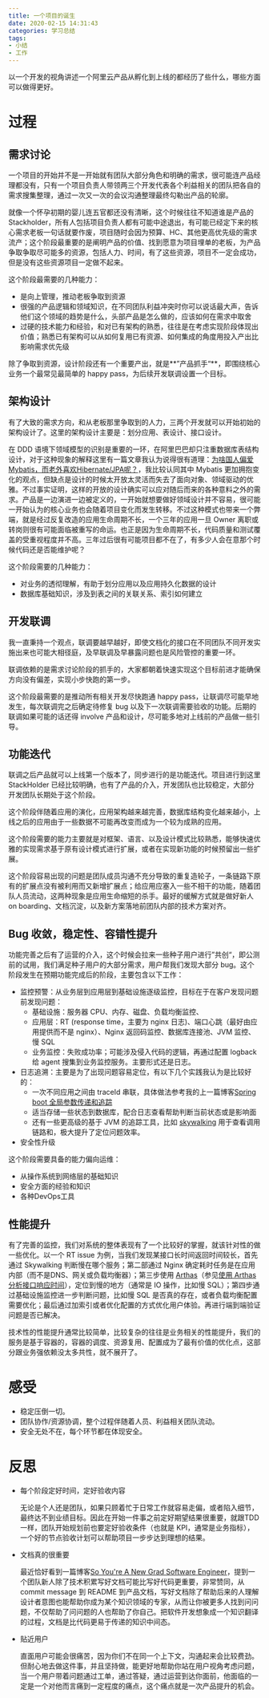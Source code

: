 ```yaml
---
title: 一个项目的诞生
date: 2020-02-15 14:31:43
categories: 学习总结
tags: 
- 小结
- 工作
---
```


以一个开发的视角讲述一个阿里云产品从孵化到上线的都经历了些什么，哪些方面可以做得更好。

<!--more-->

# 过程

## 需求讨论

一个项目的开始并不是一开始就有团队大部分角色和明确的需求，很可能连产品经理都没有，只有一个项目负责人带领两三个开发代表各个利益相关的团队把各自的需求搜集整理，通过一次又一次的会议沟通整理最终勾勒出产品的轮廓。

就像一个怀孕初期的婴儿连五官都还没有清晰，这个时候往往不知道谁是产品的 Stackholder，所有人包括项目负责人都有可能中途退出，有可能已经定下来的核心需求老板一句话就要作废，项目随时会因为预算、HC、其他更高优先级的需求流产；这个阶段最重要的是阐明产品的价值、找到愿意为项目埋单的老板，为产品争取争取尽可能多的资源，包括人力、时间，有了这些资源，项目不一定会成功，但是没有这些资源项目一定做不起来。

这个阶段最需要的几种能力：

- 是向上管理，推动老板争取到资源
- 很强的产品逻辑和领域知识，在不同团队利益冲突时你可以说话最大声，告诉他们这个领域的趋势是什么，头部产品是怎么做的，应该如何在需求中取舍
- 过硬的技术能力和经验，和对已有架构的熟悉，往往是在考虑实现阶段体现出价值；熟悉已有架构可以从如何复用已有资源、如何集成的角度用投入产出比影响需求优先级

除了争取到资源，设计阶段还有一个重要产出，就是**”产品抓手“**，即围绕核心业务一个最常见最简单的 happy pass，为后续开发联调设置一个目标。

## 架构设计

有了大致的需求方向，和从老板那里争取到的人力，三两个开发就可以开始初始的架构设计了。这里的架构设计主要是：划分应用、表设计、接口设计。

在 DDD 语境下领域模型的识别是重要的一环，在阿里巴巴却只注重数据库表结构设计，对于这种现象的解释这里有一篇文章我认为说得很有道理：[为啥国人偏爱Mybatis，而老外喜欢Hibernate/JPA呢？](<https://blog.csdn.net/m0_37609579/article/details/102961765>)，我比较认同其中 Mybatis 更加拥抱变化的观点，但缺点是设计的时候太开放太灵活而失去了面向对象、领域驱动的优雅。不过事实证明，这样的开放的设计确实可以应对随后而来的各种意料之外的需求。产品是一边演进一边被定义的，一开始就想要做好领域设计并不容易，很可能一开始认为的核心业务也会随着项目变化而发生转移。不过这种模式也带来一个弊端，就是经过反复改造的应用生命周期不长，一个三年的应用一旦 Owner 离职或转岗则很有可能面临被重写的命运。也正是因为生命周期不长，代码质量和测试覆盖的受重视程度并不高。三年过后很有可能项目都不在了，有多少人会在意那个时候代码还是否能维护呢？

这个阶段需要的几种能力：

- 对业务的透彻理解，有助于划分应用以及应用持久化数据的设计
- 数据库基础知识，涉及到表之间的关联关系、索引如何建立

## 开发联调

我一直秉持一个观点，联调要越早越好，即使文档化的接口在不同团队不同开发实施出来也可能大相径庭，及早联调及早暴露问题也是风险管控的重要一环。

联调依赖的是需求讨论阶段的抓手的，大家都朝着快速实现这个目标前进才能确保方向没有偏差，实现小步快跑的第一步。

这个阶段最需要的是推动所有相关开发尽快跑通 happy pass，让联调尽可能早地发生，每次联调完之后确定待修复 bug 以及下一次联调需要验收的功能。后期的联调如果可能的话还得 involve 产品和设计，尽可能多地对上线前的产品做一些引导。

## 功能迭代

联调之后产品就可以上线第一个版本了，同步进行的是功能迭代。项目进行到这里 StackHolder 已经比较明确，也有了产品的介入，开发团队也比较稳定，大部分开发团队长期处于这个阶段。

这个阶段伴随着应用的演化，应用架构越来越完善，数据库结构变化越来越小，上线之后的应用由于一些数据不可能再改变而成为一个较为成熟的应用。

这个阶段需要的能力主要就是对框架、语言、以及设计模式比较熟悉，能够快速优雅的实现需求基于原有设计模式进行扩展，或者在实现新功能的时候预留出一些扩展。

这个阶段容易出现的问题是团队成员沟通不充分导致的重复造轮子，一条链路下原有的扩展点没有被利用而又新增扩展点；给应用应塞入一些不相干的功能，随着团队人员流动，这两种现象是应用生命缩短的杀手。最好的缓解方式就是做好新人 on boarding、文档沉淀，以及新方案落地前团队内部的技术方案对齐。

## Bug 收敛，稳定性、容错性提升

功能完善之后有了运营的介入，这个时候会拉来一些种子用户进行”共创“，即公测前的试用，我们满足种子用户的大部分需求，用户帮我们发现大部分 bug。这个阶段发生在预期功能完成后的阶段，主要包含以下工作：

- 监控预警：从业务层到应用层到基础设施逐级监控，目标在于在客户发现问题前发现问题：
  - 基础设施：服务器 CPU、内存、磁盘、负载均衡监控、
  - 应用层：RT (response time，主要为 nginx 日志)、端口心跳（最好由应用提供而不是 nginx）、Nginx 返回码监控、数据库连接池、JVM 监控、慢 SQL
  - 业务监控：失败成功率；可能涉及侵入代码的逻辑，再通过配置 logback 给 agent 搜集到业务监控服务。主要形式还是日志。
- 日志追溯：主要是为了出现问题容易定位，有以下几个实践我认为是比较好的：
  - 一次不同应用之间由 traceId 串联，具体做法参考我的上一篇博客[Spring boot 全局参数传递和追踪](https://www.duyidong.com/2019/12/21/spring-boot-log-trace/)
  - 适当存储一些状态到数据库，配合日志查看帮助判断当前状态或是影响面
  - 还有一些更高级的基于 JVM 的追踪工具，比如 [skywalking](https://github.com/apache/skywalking) 用于查看调用链路和，极大提升了定位问题效率。
- 安全性升级

这个阶段需要具备的能力偏向运维：

- 从操作系统到网络层的基础知识
- 安全方面的经验和知识
- 各种DevOps工具

## 性能提升

有了完善的监控，我们对系统的整体表现有了一个比较好的掌握，就该针对性的做一些优化。以一个 RT issue 为例，当我们发现某接口长时间返回时间较长，首先通过 Skywalking 判断慢在哪个服务；第二部通过 Nginx 确定耗时任务是在应用内部（而不是DNS、网关或负载均衡器）；第三步使用 [Arthas](https://alibaba.github.io/arthas/)（参见[使用 Arthas 分析接口响应时间](https://www.duyidong.com/2019/11/26/arthas-analytics-rt/)），定位到慢的地方（通常是 IO 操作，比如慢 SQL）；第四步通过基础设施监控进一步判断问题，比如慢 SQL 是否真的存在，或者负载均衡配置需要优化；最后通过加索引或者优化配置的方式优化用户体验。再进行端到端验证问题是否已解决。

技术性的性能提升通常比较简单，比较复杂的往往是业务相关的性能提升，我们的服务是基于容器的，容器的调度、资源复用、配置成为了最有价值的优化点，这部分跟业务强依赖没太多共性，就不展开了。

# 感受

- 稳定压倒一切。
- 团队协作/资源协调，整个过程伴随着人员、利益相关团队流动。
- 安全无处不在，每个环节都在体现安全。

# 反思

- 每个阶段定好时间，定好验收内容

  无论是个人还是团队，如果只顾着忙于日常工作就容易走偏，或者陷入细节，最终达不到业绩目标。因此在开始一件事之前定好期望结果很重要，就跟TDD一样，团队开始规划前也要定好验收条件（也就是 KPI，通常是业务指标），一个好的节点验收计划可以帮助项目一步步达到理想的结果。

- 文档真的很重要

  最近恰好看到一篇博客[So You're A New Grad Software Engineer](https://evanliman.to/2019/10/06/so-youre-a-new-grad-software-engineer.html)，提到一个团队新人除了技术积累写好文档可能比写好代码更重要，非常赞同，从 commit message 到 README 到产品文档，写好文档除了帮助后来的人理解设计者意图也能帮助你成为某个知识领域的专家，从而让你被更多人找到问问题，不仅帮助了问问题的人也帮助了你自己。把软件开发想象成一个知识翻译的过程，文档是比代码更易于传递的知识中间态。

- 贴近用户

  直面用户可能会很痛苦，因为你们不在同一个上下文，沟通起来会比较费劲。但耐心地去做这件事，并且坚持做，能更好地帮助你站在用户视角考虑问题，当一个用户带着问题通过工单，通过答疑，通过运营到达你面前，他面临的一定是一个对他而言痛到一定程度的痛点，这个痛点就是一次产品提升的机会。
